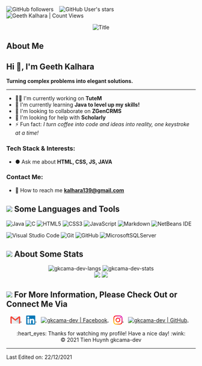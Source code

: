 <img alt="GitHub followers" src="https://img.shields.io/github/followers/ gkcama-dev?style=social"> &nbsp;&nbsp; <img alt="GitHub User's stars" src="https://img.shields.io/github/stars/ gkcama-dev?style=social"> &nbsp;&nbsp; <img alt="Geeth Kalhara | Count Views" src="https://enemo786q3svfle.m.pipedream.net" />

<div align="center">
  <img src="https://readme-typing-svg.herokuapp.com?font=Architects+Daughter&color=%2338C2FF&size=50&center=true&vCenter=true&height=60&width=600&lines=I'm+Geeth+Kalhara+%3C3;!!!;Welcome+to+my+profile!" alt="Title"></img>
</div>


## About Me
## Hi 👋, I'm Geeth Kalhara

**Turning complex problems into elegant solutions.**

---

- 🧙‍♂️ I'm currently working on **TuteM**
- 🌱 I'm currently learning **Java to level up my skills!**
- 🌟 I'm looking to collaborate on **ZGenCRMS**
- 🤝 I'm looking for help with **Scholarly**
- ⚡ Fun fact: *I turn coffee into code and ideas into reality, one keystroke at a time!*

### Tech Stack & Interests:

- ● Ask me about **HTML, CSS, JS, JAVA**

### Contact Me:

- 👤 How to reach me **[kalhara139@gmail.com](mailto:kalhara139@gmail.com)**

## <img src="https://media2.giphy.com/media/QssGEmpkyEOhBCb7e1/giphy.gif?cid=ecf05e47a0n3gi1bfqntqmob8g9aid1oyj2wr3ds3mg700bl&rid=giphy.gif" width="50px"> Some Languages and Tools
![Java](https://img.shields.io/badge/java-%23ED8B00.svg?style=for-the-badge&logo=java&logoColor=white) ![C](https://img.shields.io/badge/c-%2300599C.svg?style=for-the-badge&logo=c&logoColor=white) ![HTML5](https://img.shields.io/badge/html5-%23E34F26.svg?style=for-the-badge&logo=html5&logoColor=white) ![CSS3](https://img.shields.io/badge/css3-%231572B6.svg?style=for-the-badge&logo=css3&logoColor=white) ![JavaScript](https://img.shields.io/badge/javascript-%23323330.svg?style=for-the-badge&logo=javascript&logoColor=%23F7DF1E) ![Markdown](https://img.shields.io/badge/markdown-%23000000.svg?style=for-the-badge&logo=markdown&logoColor=white) ![NetBeans IDE](https://img.shields.io/badge/NetBeansIDE-1B6AC6.svg?style=for-the-badge&logo=apache-netbeans-ide&logoColor=white) 

![Visual Studio Code](https://img.shields.io/badge/Visual%20Studio%20Code-0078d7.svg?style=for-the-badge&logo=visual-studio-code&logoColor=white) ![Git](https://img.shields.io/badge/git-%23F05033.svg?style=for-the-badge&logo=git&logoColor=white) ![GitHub](https://img.shields.io/badge/github-%23121011.svg?style=for-the-badge&logo=github&logoColor=white) ![MicrosoftSQLServer](https://img.shields.io/badge/Microsoft%20SQL%20Sever-CC2927?style=for-the-badge&logo=microsoft%20sql%20server&logoColor=white) 

## <img src="https://media0.giphy.com/media/cNZqrH5IzOG0xrlWks/giphy.gif?cid=ecf05e47map255q427en9uprqc1sb0unjq5k4fnqg5pmhhs4&rid=giphy.gif&ct=s" width="50px"> About Some Stats
<div align="center">
<img height="150em" src="https://github-readme-stats.vercel.app/api/top-langs/?username= gkcama-dev&layout=compact&show_icon=true&theme=algolia" alt=" gkcama-dev-langs"/>
<img height="150em" src="https://github-readme-stats.vercel.app/api/?username= gkcama-dev&layout=compact&show_icon=true&theme=algolia" alt=" gkcama-dev-stats"/>
</div>
<div align="center">
  <img src="http://github-readme-streak-stats.herokuapp.com?user= gkcama-dev&theme=algolia&background=0d1117&hide_border=true" />
  <img src="https://activity-graph.herokuapp.com/graph?username= gkcama-dev&theme=react-dark"/>
</div>

## <img src='https://raw.githubusercontent.com/ShahriarShafin/ShahriarShafin/main/Assets/handshake.gif' width="80px"> For More Information, Please Check Out or Connect Me Via
<p align="center">
  <a href="mailto:tien.huynhlt.tn@gmail.com" >
    <img align="center" alt=" gkcama-dev | Gmail" width="26px" src="https://github.com/SatYu26/SatYu26/blob/master/Assets/Gmail.svg" />
  </a> &nbsp;&nbsp;
  
  <a href="https://www.linkedin.com/in/ gkcama-dev/" target="_blank">
    <img align="center" alt=" gkcama-dev | Linkedin" width="24px" src="https://github.com/SatYu26/SatYu26/blob/master/Assets/Linkedin.svg" />
  </a> &nbsp;&nbsp;
  
  <a href="https://www.facebook.com/gkcama-dev.tn/" target="_blank">
      <img align="center" alt=" gkcama-dev | Facebook" width="24px" src="https://upload.wikimedia.org/wikipedia/en/thumb/0/04/Facebook_f_logo_%282021%29.svg/100px-Facebook_f_logo_%282021%29.svg.png" />
  </a> &nbsp;&nbsp;
  
  <a href="https://www.instagram.com/_huynh.tien.5536_/" target="_blank">
    <img align="center" alt=" gkcama-dev | Instagram" width="24px" src="https://github.com/SatYu26/SatYu26/blob/master/Assets/Instagram.svg" />
  </a> &nbsp;&nbsp;
  
  <a href="https://profile-summary-for-github.herokuapp.com/user/ gkcama-dev" target="_blank">
    <img align="center" alt=" gkcama-dev | GitHub" width="26px" src="https://upload.wikimedia.org/wikipedia/commons/thumb/a/ae/Github-desktop-logo-symbol.svg/1024px-Github-desktop-logo-symbol.svg.png" />
  </a> &nbsp;&nbsp;
<p> 

<div align="center">
  :heart_eyes: Thanks for watching my profile! Have a nice day! :wink: <br/>
  &copy; 2021 Tien Huynh  gkcama-dev
</div>

------



Last Edited on: 22/12/2021
